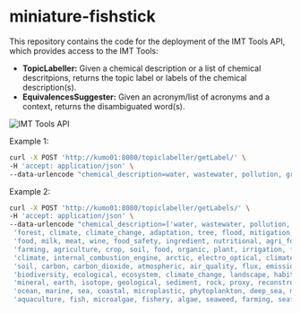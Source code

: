 # miniature-fishstick

This repository contains the code for the deployment of the IMT Tools API, which provides access to the IMT Tools:

* **TopicLabeller:** Given a chemical description or a list of chemical descritpions, returns the topic label or labels of the chemical description(s).
* **EquivalencesSuggester:** Given an acronym/list of acronyms and a context, returns the disambiguated word(s).

![IMT Tools API](https://github.com/Nemesis1303/miniature-fishstick/blob/main/static/images/api.png?raw=true)

Example 1:

```bash
curl -X POST 'http://kumo01:8080/topiclabeller/getLabel/' \
-H 'accept: application/json' \
--data-urlencode "chemical_description=water, wastewater, pollution, groundwater, exposure, contaminant, contamination, treatment, drinking_water, remediation, heavy_metal, waste, chemical, pesticide, drink_water"
```

Example 2:

```bash
curl -X POST 'http://kumo01:8080/topiclabeller/getLabels/' \
-H 'accept: application/json' \
--data-urlencode "chemical_description=['water, wastewater, pollution, groundwater, exposure, contaminant, contamination, treatment, drinking_water, remediation, heavy_metal, waste, chemical, pesticide, drink_water',
 'forest, climate, climate_change, adaptation, tree, flood, mitigation, drought, wood, hazard, vulnerability, land, forestry, resilient, carbon',
 'food, milk, meat, wine, food_safety, ingredient, nutritional, agri_food, diet, nutrition, health, waste, consumption, chain, olive_oil',
 'farming, agriculture, crop, soil, food, organic, plant, irrigation, fertilizer, pesticide, fertiliser, multi_actor, pest, yield, nutrient',
 'climate, internal_combustion_engine, arctic, electro_optical, climate_change, atmospheric, satellite, copernicus, earth_observation, observation, sea_ice, earth, remote_sensing, ice_sheet, forecast',
 'soil, carbon, carbon_dioxide, atmospheric, air_quality, flux, emission, atmosphere, microbial, aerosol, air_pollution, climate, plant, atmospheric_carbon, carbon_cycle',
 'biodiversity, ecological, ecosystem, climate_change, landscape, habitat, restoration, biodiversity_ecosystem, ecology, coral_reef, es, tropical_forest, tropical, coral, specie',
 'mineral, earth, isotope, geological, sediment, rock, proxy, reconstruct, stable_isotope, deposit, past, isotopic, mining, record, reconstruction',
 'ocean, marine, sea, coastal, microplastic, phytoplankton, deep_sea, marine_ecosystem, southern_ocean, oceanic, coast, plastic, diatom, atlantic, underwater',
 'aquaculture, fish, microalgae, fishery, algae, seaweed, farming, seafood, marine, fishing, salmon, feed, food, biomass, catch']"
```